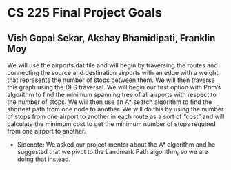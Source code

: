 # CS 225 Final Project Goals
## Vish Gopal Sekar, Akshay Bhamidipati, Franklin Moy
We will use the airports.dat file and will begin by traversing the routes and connecting the source and destination airports with an edge with a weight that represents the number of stops between them. We will then traverse this graph using the DFS traversal. We will begin our first option with Prim’s algorithm to find the minimum spanning tree of all airports with respect to the number of stops. We will then use an A* search algorithm to find the shortest path from one node to another. We will do this by using the number of stops from one airport to another in each route as a sort of “cost” and will calculate the minimum cost to get the minimum number of stops required from one airport to another.  
- Sidenote: We asked our project mentor about the A* algorithm and he suggested that we pivot to the Landmark Path algorithm, so we are doing that instead.